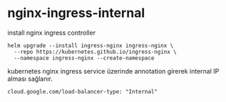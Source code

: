 # nginx-ingress-internal

install nginx ingress controller

```
helm upgrade --install ingress-nginx ingress-nginx \
  --repo https://kubernetes.github.io/ingress-nginx \
  --namespace ingress-nginx --create-namespace
```

kubernetes nginx ingress service üzerinde annotation girerek internal IP alması sağlanır.

```cloud.google.com/load-balancer-type: "Internal"```
